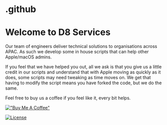 # .github
# Welcome to D8 Services

Our team of engineers deliver technical solutions to organisations across APAC. As such we develop some in house scripts that can help other Apple/macOS admins.

If you feel that we have helped you out, all we ask is that you give us a little credit in our scripts and understand that with Apple moving as quickly as it does, some scripts may need tweaking as time moves on. We get that having to modify the script means you have forked the code, but we do the same.

Feel free to buy us a coffee if you feel like it, every bit helps.

[!["Buy Me A Coffee"](https://www.buymeacoffee.com/assets/img/custom_images/orange_img.png)](https://www.buymeacoffee.com/s2w9rcg52dl)

[![License](https://img.shields.io/badge/License-BSD_3--Clause-blue.svg)](https://opensource.org/licenses/BSD-3-Clause)
